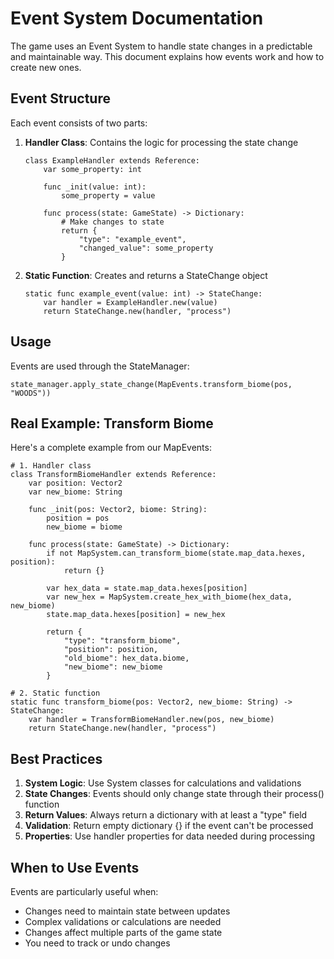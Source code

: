 # Event System Documentation

The game uses an Event System to handle state changes in a predictable and maintainable way. This document explains how events work and how to create new ones.

## Event Structure

Each event consists of two parts:

1. **Handler Class**: Contains the logic for processing the state change
   ```gdscript
   class ExampleHandler extends Reference:
	   var some_property: int
	   
	   func _init(value: int):
		   some_property = value
		   
	   func process(state: GameState) -> Dictionary:
		   # Make changes to state
		   return {
			   "type": "example_event",
			   "changed_value": some_property
		   }
   ```

2. **Static Function**: Creates and returns a StateChange object
   ```gdscript
   static func example_event(value: int) -> StateChange:
	   var handler = ExampleHandler.new(value)
	   return StateChange.new(handler, "process")
   ```

## Usage

Events are used through the StateManager:
```gdscript
state_manager.apply_state_change(MapEvents.transform_biome(pos, "WOODS"))
```

## Real Example: Transform Biome

Here's a complete example from our MapEvents:

```gdscript
# 1. Handler class
class TransformBiomeHandler extends Reference:
	var position: Vector2
	var new_biome: String
	
	func _init(pos: Vector2, biome: String):
		position = pos
		new_biome = biome
	
	func process(state: GameState) -> Dictionary:
		if not MapSystem.can_transform_biome(state.map_data.hexes, position):
			return {}
			
		var hex_data = state.map_data.hexes[position]
		var new_hex = MapSystem.create_hex_with_biome(hex_data, new_biome)
		state.map_data.hexes[position] = new_hex
		
		return {
			"type": "transform_biome",
			"position": position,
			"old_biome": hex_data.biome,
			"new_biome": new_biome
		}

# 2. Static function
static func transform_biome(pos: Vector2, new_biome: String) -> StateChange:
	var handler = TransformBiomeHandler.new(pos, new_biome)
	return StateChange.new(handler, "process")
```

## Best Practices

1. **System Logic**: Use System classes for calculations and validations
2. **State Changes**: Events should only change state through their process() function
3. **Return Values**: Always return a dictionary with at least a "type" field
4. **Validation**: Return empty dictionary {} if the event can't be processed
5. **Properties**: Use handler properties for data needed during processing

## When to Use Events

Events are particularly useful when:
- Changes need to maintain state between updates
- Complex validations or calculations are needed
- Changes affect multiple parts of the game state
- You need to track or undo changes

